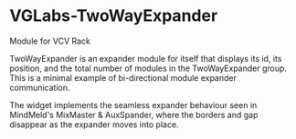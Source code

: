 # VGLabs-TwoWayExpander
Module for VCV Rack

TwoWayExpander is an expander module for itself that displays its id, its position, and the total number of modules in the TwoWayExpander group. 
This is a minimal example of bi-directional module expander communication.

The widget implements the seamless expander behaviour seen in MindMeld's MixMaster & AuxSpander, where the borders and gap disappear as the expander moves into place.
